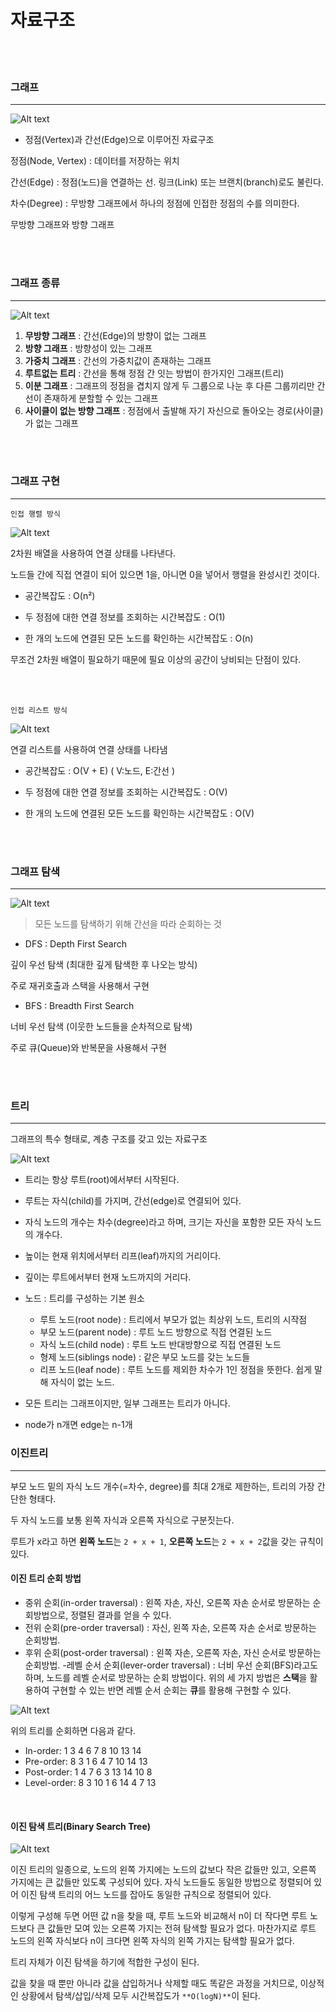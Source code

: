 # 자료구조

<br>
<br>

### 그래프

---

![Alt text](image/image.png)

- 정점(Vertex)과 간선(Edge)으로 이루어진 자료구조

정점(Node, Vertex) : 데이터를 저장하는 위치

간선(Edge) : 정점(노드)을 연결하는 선. 링크(Link) 또는 브랜치(branch)로도 불린다.

차수(Degree) : 무방향 그래프에서 하나의 정점에 인접한 정점의 수를 의미한다.

무방향 그래프와 방향 그래프

<br>
<br>

### 그래프 종류

---

![Alt text](image/image-1.png)

1. **무방향 그래프** : 간선(Edge)의 방향이 없는 그래프
2. **방향 그래프** : 방향성이 있는 그래프
3. **가중치 그래프** : 간선의 가중치값이 존재하는 그래프
4. **루트없는 트리** : 간선을 통해 정점 간 잇는 방법이 한가지인 그래프(트리)
5. **이분 그래프** : 그래프의 정점을 겹치지 않게 두 그룹으로 나눈 후 다른 그룹끼리만 간선이 존재하게 분할할 수 있는 그래프
6. **사이클이 없는 방향 그래프** : 정점에서 출발해 자기 자신으로 돌아오는 경로(사이클)가 없는 그래프

<br>
<br>

### 그래프 구현

---

`인접 행렬 방식`

![Alt text](image/image-2.png)

2차원 배열을 사용하여 연결 상태를 나타낸다.

노드들 간에 직접 연결이 되어 있으면 1을, 아니면 0을 넣어서 행렬을 완성시킨 것이다.

- 공간복잡도 : O(n²)

- 두 정점에 대한 연결 정보를 조회하는 시간복잡도 : O(1)
- 한 개의 노드에 연결된 모든 노드를 확인하는 시간복잡도 : O(n)

무조건 2차원 배열이 필요하기 때문에 필요 이상의 공간이 낭비되는 단점이 있다.

<br>
<br>

`인접 리스트 방식 `

![Alt text](image/image-3.png)

연결 리스트를 사용하여 연결 상태를 나타냄

- 공간복잡도 : O(V + E) ( V:노드, E:간선 )

- 두 정점에 대한 연결 정보를 조회하는 시간복잡도 : O(V)
- 한 개의 노드에 연결된 모든 노드를 확인하는 시간복잡도 : O(V)

<br>
<br>

### 그래프 탐색

---

![Alt text](image/image-5.png)

> 모든 노드를 탐색하기 위해 간선을 따라 순회하는 것

- DFS : Depth First Search

깊이 우선 탐색 (최대한 깊게 탐색한 후 나오는 방식)

주로 재귀호출과 스택을 사용해서 구현

- BFS : Breadth First Search

너비 우선 탐색 (이웃한 노드들을 순차적으로 탐색)

주로 큐(Queue)와 반복문을 사용해서 구현

  <br>
  <br>

### 트리

---

그래프의 특수 형태로, 계층 구조를 갖고 있는 자료구조

![Alt text](image/image-6.png)

- 트리는 항상 루트(root)에서부터 시작된다.
- 루트는 자식(child)를 가지며, 간선(edge)로 연결되어 있다.
- 자식 노드의 개수는 차수(degree)라고 하며, 크기는 자신을 포함한 모든 자식 노드의 개수다.
- 높이는 현재 위치에서부터 리프(leaf)까지의 거리이다.
- 깊이는 루트에서부터 현재 노드까지의 거리다.

- 노드 : 트리를 구성하는 기본 원소

  - 루트 노드(root node) : 트리에서 부모가 없는 최상위 노드, 트리의 시작점
  - 부모 노드(parent node) : 루트 노드 방향으로 직접 연결된 노드
  - 자식 노드(child node) : 루트 노드 반대방향으로 직접 연결된 노드
  - 형제 노드(siblings node) : 같은 부모 노드를 갖는 노드들
  - 리프 노드(leaf node) : 루트 노드를 제외한 차수가 1인 정점을 뜻한다. 쉽게 말해 자식이 없는 노드.

- 모든 트리는 그래프이지만, 일부 그래프는 트리가 아니다.

- node가 n개면 edge는 n-1개

### 이진트리

---

부모 노드 밑의 자식 노드 개수(=차수, degree)를 최대 2개로 제한하는, 트리의 가장 간단한 형태다.

두 자식 노드를 보통 왼쪽 자식과 오른쪽 자식으로 구분짓는다.

루트가 x라고 하면 **왼쪽 노드**는 `2 + x + 1`, **오른쪽 노드**는 `2 + x + 2`값을 갖는 규칙이 있다.

#### 이진 트리 순회 방법

- 중위 순회(in-order traversal) : 왼쪽 자손, 자신, 오른쪽 자손 순서로 방문하는 순회방법으로, 정렬된 결과를 얻을 수 있다.
- 전위 순회(pre-order traversal) : 자신, 왼쪽 자손, 오른쪽 자손 순서로 방문하는 순회방법.
- 후위 순회(post-order traversal) : 왼쪽 자손, 오른쪽 자손, 자신 순서로 방문하는 순회방법. -레벨 순서 순회(lever-order traversal) : 너비 우선 순회(BFS)라고도 하며, 노드를 레벨 순서로 방문하는 순회 방법이다. 위의 세 가지 방법은 **스택**을 활용하여 구현할 수 있는 반면 레벨 순서 순회는 **큐**를 활용해 구현할 수 있다.

![Alt text](image/image-7.png)

위의 트리를 순회하면 다음과 같다.

- In-order: 1 3 4 6 7 8 10 13 14
- Pre-order: 8 3 1 6 4 7 10 14 13
- Post-order: 1 4 7 6 3 13 14 10 8
- Level-order: 8 3 10 1 6 14 4 7 13

<br>

#### 이진 탐색 트리(Binary Search Tree)

![Alt text](image/image-8.png)

이진 트리의 일종으로, 노드의 왼쪽 가지에는 노드의 값보다 작은 값들만 있고, 오른쪽 가지에는 큰 값들만 있도록 구성되어 있다. 자식 노드들도 동일한 방법으로 정렬되어 있어 이진 탐색 트리의 어느 노드를 잡아도 동일한 규칙으로 정렬되어 있다.

이렇게 구성해 두면 어떤 값 n을 찾을 때, 루트 노드와 비교해서 n이 더 작다면 루트 노드보다 큰 값들만 모여 있는 오른쪽 가지는 전혀 탐색할 필요가 없다. 마찬가지로 루트 노드의 왼쪽 자식보다 n이 크다면 왼쪽 자식의 왼쪽 가지는 탐색할 필요가 없다.

트리 자체가 이진 탐색을 하기에 적합한 구성이 된다.

값을 찾을 때 뿐만 아니라 값을 삽입하거나 삭제할 때도 똑같은 과정을 거치므로, 이상적인 상황에서 탐색/삽입/삭제 모두 시간복잡도가 `**O(logN)**`이 된다.
